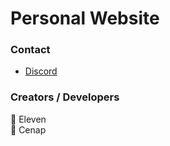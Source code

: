 # Personal Website
### Contact
* [Discord](https://discord.gg/T4BMtSu)

### Creators / Developers
👤 Eleven
<br>
👤 Cenap
